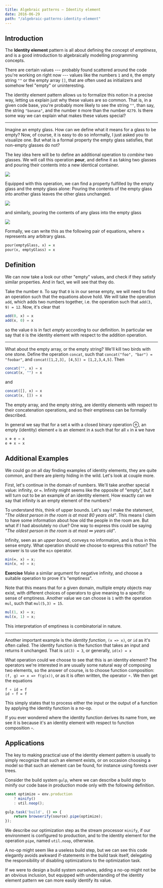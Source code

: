 ```yaml
---
title: Algebraic patterns — Identity element
date: 2016-06-29
path: "/algebraic-patterns-identity-element"
---
```


Introduction
------------

The **Identity element** pattern is all about defining the concept of
*emptiness*, and is a good introduction to algebraically modelling
programming concepts.

There are certain values --- probably found scattered around the code
you're working on right now --- values like the numbers `1` and `0`,
the empty string `""` or the empty array `[]`, that are often used as
initializers and somehow feel "empty" or uninteresting.

The identity element pattern allows us to formalize this notion in a
precise way, letting us explain just why these values are so
common. That is, in a given code base, you're probably more likely to
see the string `""`, than say, the string `"banana"`, and the number
`0` more than the number `4279`. Is there some way we can explain what
makes these values special?

<hr>

Imagine an empty glass. How can we define what it means for a glass to
be empty? Now, of course, it is easy to do so informally, I just asked
you to visualize one. But what is a formal property the empty glass
satisfies, that non-empty glasses do not?

The key idea here will be to define an additional operation to *combine* two
glasses. We will call this operation **pour**, and define it as taking
two glasses and pouring their contents into a new identical
container.

<div class="figure">
  <img src="/Badness10k/images/pour.png" />
</div>

Equipped with this operation, we can find a property fulfilled by the
empty glass and the empty glass alone: Pouring the contents of the
empty glass into another glass leaves the other glass unchanged.

<div class="figure">
  <img src="/Badness10k/images/empty2.png" />
</div>

and similarly, pouring the contents of any glass into the empty glass

<div class="figure">
  <img src="/Badness10k/images/empty1.png" />
</div>

Formally, we can write this as the following pair of equations, where
`x` represents any arbitrary glass.

```haskell
pour(emptyGlass, x) = x
pour(x, emptyGlass) = x
```

Definition
--------

We can now take a look our other "empty" values, and check if they
satisfy similar properties. And in fact, we will see that they do.

Take the number `0`. To say that `0` is in our sense empty, we will
need to find an operation such that the equations above hold. We will
take the operation `add`, which adds two numbers together, i.e. the
operation such that `add(3, 9) = 12`. Now, it's clear that

```javascript
add(0, x) = x
add(x, 0) = x
```

so the value `0` is in fact *empty* according to our definition. In
particular we say that `0` is the identity element with respect to the
addition operation.

<hr>

What about the empty array, or the empty string? We'll kill two
birds with one stone. Define the operation `concat`, such
that `concat("foo", "bar") = "foobar"`, and `concat([1,2,3], [4,5]) =
[1,2,3,4,5]`. Then

```javascript
concat("", x) = x
concat(x, "") = x
```

and

```javascript
concat([], x) = x
concat(x, []) = x
```

The empty array, and the empty string, are identity elements with
respect to their concatenation operations, and so their emptiness can
be formally described.

In general we say that for a set `A` with a closed binary operation ⊕,
an empty (identity) element `e` is an element in `A` such that for all
`x` in `A` we have

```javascript
x ⊕ e = x
e ⊕ x = x
```

Additional Examples
-------------

We could go on all day finding examples of identity elements, they are
quite common, and there are plenty hiding in the wild. Let's look at
couple more.

First, let's continue in the domain of numbers. We'll take another
special value: infinity, or `∞`. Infinity might seems like the
opposite of "empty", but it will turn out to be an example of an
identity element. How exactly can we say that infinity is an empty
element of the numbers?

To understand this, think of upper bounds. Let's say I make the
statement, *"The oldest person in the room is at most 80 years
old"*. This means I claim to have some information about how old the
people in the room are. But what if I had absolutely no clue?
One way to express this could be saying *"The oldest person in the room
is at most ∞ years old"*.

Infinity, seen as an *upper bound*, conveys no information, and is thus
in this sense empty. What operation should we choose to express
this notion? The answer is to use the `min` operator.

```javascript
min(∞, x) = x;
min(x, ∞) = x;
```

**Exercise** Make a similar argument for negative infinity, and
choose a suitable operation to prove it's "emptiness".

Note that this means that for a given domain, multiple empty objects
may exist, with different choices of operators to give meaning to a
specific sense of emptiness. Another value we can choose is `1` with
the operation `mul`, such that `mul(5,3) = 15`.

```javascript
mul(1, x) = x;
mul(x, 1) = x;
```

This interpretation of emptiness is combinatorial in nature.

<hr>

Another important example is the *identity function*, `(x => x)`, or
`id` as it's often called. The identity function is the function that
takes an input and returns it unchanged. That is `id(3) = 3`, or
generally, `id(x) = x`

What operation could we choose to see that this is an identity
element? The operators we're interested in are usually some natural
way of composing two elements, so the answer of course, is to choose
function composition: `(f, g) => x => f(g(x))`, or as it is often
written, the operator ∘. We then get the equations

```
f ∘ id = f
id ∘ f = f
```

This simply states that to process either the input or the output of a
function by applying the identity function is a no-op.

If you ever wondered where the identity function derives its name
from, we see it is because it's an identity element with respect to
function composition `∘`.

Applications
---------------------

The key to making practical use of the identity element pattern is
usually to simply recognize that such an element exists, or on
occasion choosing a model so that such an element can be found, for
instance using forests over trees.

Consider the build system `gulp`, where we can describe a build step
to minify our code base in production mode only with the following
definition.

```javascript
const optimize = env.production
    ? minify()
    : util.noop();

gulp.task('build', () => {
    return browserify(source).pipe(optimize);
});
```

We describe our optimization step as the stream processor `minify`, if
our environment is configured to production, and to the identity
element for the operation `pipe`, named `util.noop`, otherwise.

A no-op might seem like a useless build step, but we can see
this code elegantly avoids awkward if-statements in the build task
itself, delegating the responsibility of disabling optimizations to
the optimization task.

If we were to design a build system ourselves, adding a no-op might
not be an obvious inclusion, but equipped with understanding of the
identity element pattern we can more easily identify its value.
